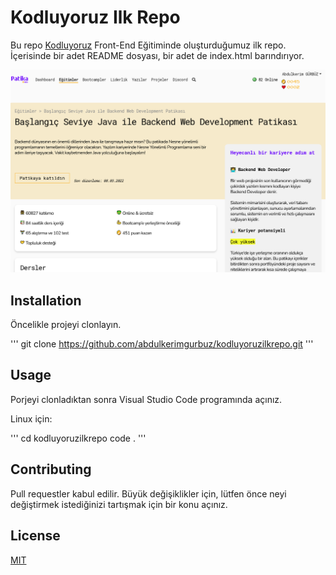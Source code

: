 # Kodluyoruz Ilk Repo


Bu repo [Kodluyoruz](https://www.kodluyoruz.org) Front-End Eğitiminde oluşturduğumuz ilk repo. İçerisinde bir adet README dosyası, bir adet de index.html barındırıyor.


![Proje](img/proje.png)


## Installation


Öncelikle projeyi clonlayın.

'''
git clone https://github.com/abdulkerimgurbuz/kodluyoruzilkrepo.git
'''


## Usage


Porjeyi clonladıktan sonra Visual Studio Code programında açınız.

Linux için:

'''
cd kodluyoruzilkrepo
code .
'''


## Contributing


Pull requestler kabul edilir. Büyük değişiklikler için, lütfen önce neyi değiştirmek istediğinizi tartışmak için bir konu açınız.


## License


[MIT](https://choosealicense.com/licenses/mit/)
